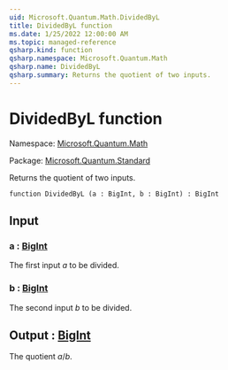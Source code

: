 ```yaml
---
uid: Microsoft.Quantum.Math.DividedByL
title: DividedByL function
ms.date: 1/25/2022 12:00:00 AM
ms.topic: managed-reference
qsharp.kind: function
qsharp.namespace: Microsoft.Quantum.Math
qsharp.name: DividedByL
qsharp.summary: Returns the quotient of two inputs.
---
```


# DividedByL function

Namespace: [Microsoft.Quantum.Math](xref:Microsoft.Quantum.Math)

Package: [Microsoft.Quantum.Standard](https://nuget.org/packages/Microsoft.Quantum.Standard)


Returns the quotient of two inputs.

```qsharp
function DividedByL (a : BigInt, b : BigInt) : BigInt
```


## Input

### a : [BigInt](xref:microsoft.quantum.qsharp.valueliterals#bigint-literals)

The first input $a$ to be divided.


### b : [BigInt](xref:microsoft.quantum.qsharp.valueliterals#bigint-literals)

The second input $b$ to be divided.



## Output : [BigInt](xref:microsoft.quantum.qsharp.valueliterals#bigint-literals)

The quotient $a / b$.